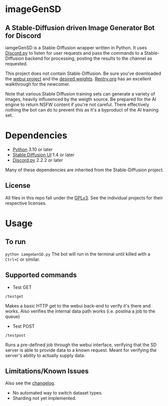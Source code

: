 # imageGenSD
## A Stable-Diffusion driven Image Generator Bot for Discord

iamgeGenSD is a Stable-Diffusion wrapper written in Python.  It uses [Discord.py](https://discordpy.readthedocs.io/en/stable/index.html)
to listen for user requests and pass the commands to a Stable-Diffusion backend
for processing, posting the results to the channel as requested.

This project does not contain Stable-Diffusion.  Be sure you've downloaded the
[webui project](https://github.com/AUTOMATIC1111/stable-diffusion-webui) and the [desired weights](https://huggingface.co/models).  [Rentry.org](https://rentry.org/voldy) has an excellent
walkthrough for the newcomer.

Note that various Stable Diffusion training sets can generate a variety of
images, heavily influsenced by the weigth source.  Be prepared for the AI
engine to return NSFW content if you're not careful.  There effectively nothing
the bot can do to prevent this as it's a byproduct of the AI training set. 

# Dependencies
- [Python](https://www.python.org/) 3.10 or later
- [Stable Diffusion UI](https://github.com/AUTOMATIC1111/stable-diffusion-webui) 1.4 or later
- [Discord.py](https://discordpy.readthedocs.io/en/stable/index.html) 2.2.2 or later

Many of these dependencies are inherited from the Stable-Diffusion project.

## License
All files in this repo fall under the [GPLv3](LICENSE.md).  See the individual
projects for their respective licenses.

# Usage

## To run
`python iamgeGenSD.py`
The bot will run in the terminal until killed with a `Ctrl+C` or similar.

## Supported commands
- Test GET

`/testget`

Makes a basic HTTP get to the webui back-end to verify it's there and works.
Also verifies the internal data path works (i.e. postina a job to the queue)

- Test POST

`/testpost`

Runs a pre-defined job through the webui interface, verifying that the SD
server is able to provide data to a known request.  Meant for verifying the
server's ability to actually supply data.


## Limitations/Known Issues
Also see the [changelog](CHANGELOG.md).

- No automated way to switch dataset types.
- Sharding not yet implemented.
